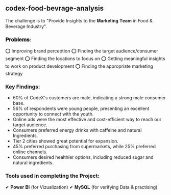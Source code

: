 ## codex-food-bevrage-analysis
The challenge is to "Provide Insights to the 𝐌𝐚𝐫𝐤𝐞𝐭𝐢𝐧𝐠 𝐓𝐞𝐚𝐦 in Food & Beverage Industry".

### 𝐏𝐫𝐨𝐛𝐥𝐞𝐦𝐬:
⭕ Improving brand perception
⭕ Finding the target audience/consumer segment
⭕ Finding the locations to focus on
⭕ Getting meaningful insights to work on product development
⭕ Finding the appropriate marketing strategy

###  Key Findings:
- 60% of CodeX's customers are male, indicating a strong male consumer base.
- 56% of respondents were young people, presenting an excellent opportunity to connect with the youth.
- Online ads were the most effective and cost-efficient way to reach our target audience.
- Consumers preferred energy drinks with caffeine and natural Ingredients.
- Tier 2 cities showed great potential for expansion.
- 45% preferred purchasing from supermarkets, while 25% preferred online channels.
- Consumers desired healthier options, including reduced sugar and natural ingredients.

### Tools used in completing the Project:
✔ 𝐏𝐨𝐰𝐞𝐫 𝐁𝐈 (for Vizualization)
✔ 𝐌𝐲𝐒𝐐𝐋 (for verifying Data & practising)
